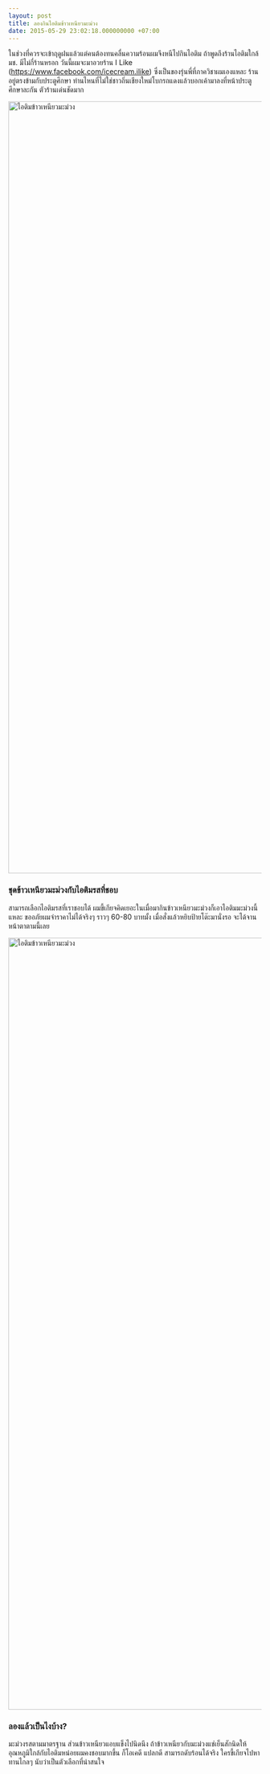 ```yaml
---
layout: post
title: ลองกินไอติมข้าวเหนียวมะม่วง
date: 2015-05-29 23:02:18.000000000 +07:00
---
```

ในช่วงที่ควรจะเข้าฤดูฝนแล้วแต่คนต้องทนคลื่นความร้อนผมจึงหนีไปกินไอติม ถ้าพูดถึงร้านไอติมใกล้ มช. มีไม่กี่ร้านหรอก วันนี้ผมจะมาอวยร้าน I Like (https://www.facebook.com/icecream.ilike) ซึ่งเป็นของรุ่นพี่ที่ภาควิชาผมเองแหละ ร้านอยู่ตรงข้ามกับประตูศึกษา ท่านไหนที่ไม่ใช่ชาวถิ่นเชียงใหม่โบกรถแดงแล้วบอกเค้ามาลงที่หน้าประตูศึกษาละกัน ตัวร้านเด่นชัดมาก

<a href="https://www.flickr.com/photos/holykyun/18049221438" title="ไอติมข้าวเหนียวมะม่วง by holykyun, on Flickr"><img src="https://c1.staticflickr.com/9/8811/18049221438_a08e470253_k.jpg" width="2048" height="1536" alt="ไอติมข้าวเหนียวมะม่วง"></a>

### ชุดข้าวเหนียวมะม่วงกับไอติมรสที่ชอบ

สามารถเลือกไอติมรสที่เราชอบได้ ผมขี้เกียจคิดเยอะในเมื่อมากินข้าวเหนียวมะม่วงก็เอาไอติมมะม่วงนี้แหละ ขออภัยผมจำราคาไม่ได้จริงๆ ราวๆ 60-80 บาทมั้ง เมื่อสั่งแล้วหยิบป้ายโต๊ะมานั่งรอ จะได้จานหน้าตาตามนี้เลย

<a href="https://www.flickr.com/photos/holykyun/18233334712" title="ไอติมข้าวเหนียวมะม่วง by holykyun, on Flickr"><img src="https://c4.staticflickr.com/8/7762/18233334712_67ddcca9a6_k.jpg" width="2048" height="1536" alt="ไอติมข้าวเหนียวมะม่วง"></a>

### ลองแล้วเป็นไงบ้าง?
มะม่วงรสตามมาตรฐาน ส่วนข้าวเหนียวแอบแข็งไปนิดนึง ถ้าข้าวเหนียวกับมะม่วงแช่เย็นสักนิดให้อุณหภูมิใกล้กับไอติมหน่อยผมคงชอบมากขึ้น ก็โอเคดี แปลกดี สามารถดับร้อนได้จริง ใครขี้เกียจไปหาทานไกลๆ นับว่าเป็นตัวเลือกที่น่าสนใจ

